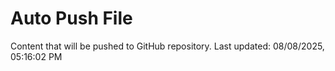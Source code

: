 # Auto Push File

Content that will be pushed to GitHub repository.
Last updated: 08/08/2025, 05:16:02 PM
